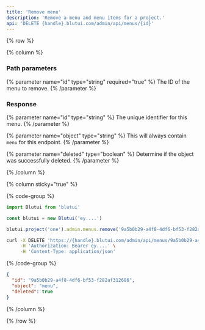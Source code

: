 ```yaml
---
title: 'Remove menu'
description: 'Remove a menu and menu items for a project.'
api: 'DELETE {handle}.blutui.com/admin/api/menus/{id}'
---
```


{% row %}

{% column %}
### Path parameters

{% parameter name="id" type="string" required="true" %}
The ID of the menu to remove.
{% /parameter %}

### Response

{% parameter name="id" type="string" %}
The unique identifier for this menu.
{% /parameter %}

{% parameter name="object" type="string" %}
This will always contain `menu` for this endpoint.
{% /parameter %}

{% parameter name="deleted" type="boolean" %}
Determine if the object was successfully deleted.
{% /parameter %}

{% /column %}

{% column sticky="true" %}

{% code-group %}

```ts {% process=false filename="Node.js" %}
import Blutui from 'blutui'

const blutui = new Blutui('ey....')

blutui.project('one').admin.menus.remove('9a5b0b29-a4f8-4df6-bf53-f282af312686')
```

```bash {% process=false filename="cURL" %}
curl -X DELETE 'https://{handle}.blutui.com/admin/api/menus/9a5b0b29-a4f8-4df6-bf53-f282af312686' \
     -H 'Authorization: Bearer ey....' \
     -H 'Content-Type: application/json'
```

{% /code-group %}

```json {% process=false filename="Response" %}
{
  "id": "9a5b0b29-a4f8-4df6-bf53-f282af312686",
  "object": "menu",
  "deleted": true
}
```

{% /column %}

{% /row %}
